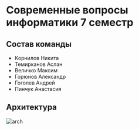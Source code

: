 # Современные вопросы информатики 7 семестр

## Состав команды

- Корнилов Никита
- Темирканов Аслан
- Величко Максим
- Горюнов Александр
- Гоголев Андрей
- Пинчук Анастасия

## Архитектура

![arch]()

